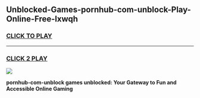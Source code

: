 
## Unblocked-Games-pornhub-com-unblock-Play-Online-Free-lxwqh
<h3>
<a href="https://premium76.site?title=pornhub-com-unblock&ref=26A">CLICK TO PLAY</a></h3>
<hr>

<h3>
<a href="https://premium76.site?title=pornhub-com-unblock&ref=26A">CLICK 2 PLAY</a>
  
</h3>

<a href="https://premium76.site?title=pornhub-com-unblock&ref=26A"><img src="https://clearcache.store/games.png"></a>


**pornhub-com-unblock games unblocked: Your Gateway to Fun and Accessible Online Gaming**
